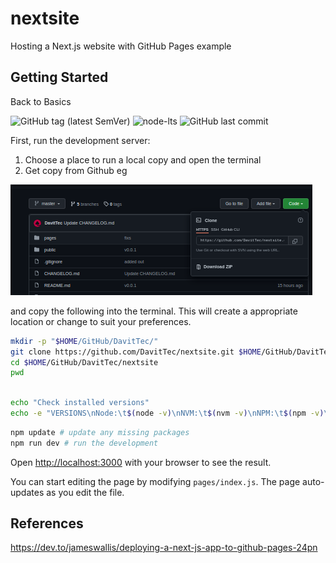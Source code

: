 # nextsite
Hosting a Next.js website with GitHub Pages example

## Getting Started

Back to Basics

![GitHub tag (latest SemVer)](https://img.shields.io/github/v/tag/davittec/nextsite?label=version&logo=davit&sort=semver)
![node-lts](https://img.shields.io/node/v/next?style=flat-square)
![GitHub last commit](https://img.shields.io/github/last-commit/davittec/nextsite?style=flat-square)

First, run the development server:

1. Choose a place to run a local copy and open the terminal
1. Get copy from Github  eg

![Clone](public/img/clone.png)

and copy the following into the terminal. This will create a appropriate location or change to suit your preferences.
```bash
mkdir -p "$HOME/GitHub/DavitTec/"
git clone https://github.com/DavitTec/nextsite.git $HOME/GitHub/DavitTec/nextsite
cd $HOME/GitHub/DavitTec/nextsite
pwd

```


```bash

echo "Check installed versions"
echo -e "VERSIONS\nNode:\t$(node -v)\nNVM:\t$(nvm -v)\nNPM:\t$(npm -v)\n"

```

```bash
npm update # update any missing packages
npm run dev # run the development

```
Open [http://localhost:3000](http://localhost:3000) with your browser to see the result.

You can start editing the page by modifying `pages/index.js`.
The page auto-updates as you edit the file.


## References
https://dev.to/jameswallis/deploying-a-next-js-app-to-github-pages-24pn

